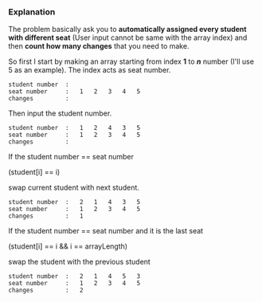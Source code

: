 ### Explanation

The problem basically ask you to **automatically assigned every student with different seat** (User input cannot be same with the array index) and then **count how many changes** that you need to make.

So first I start by making an array starting from index **1** to **_n_** number (I'll use 5 as an example). The index acts as seat number. 
```
student number  : 
seat number     :   1   2   3   4   5
changes         :
```
Then input the student number.
```
student number  :   1   2   4   3   5
seat number     :   1   2   3   4   5
changes         :
```
If the student number == seat number

(student[i] == i)

swap current student with next student.
```
student number  :   2   1   4   3   5
seat number     :   1   2   3   4   5
changes         :   1
```
If the student number == seat number and it is the last seat

(student[i] == i && i == arrayLength)

swap the student with the previous student
```
student number  :   2   1   4   5   3
seat number     :   1   2   3   4   5
changes         :   2
```
